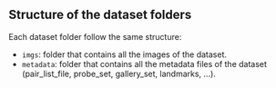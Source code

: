 ## Structure of the dataset folders
Each dataset folder follow the same structure:
- `imgs`: folder that contains all the images of the dataset.
- `metadata`: folder that contains all the metadata files of the dataset (pair_list_file, probe_set, gallery_set, landmarks, ...).
